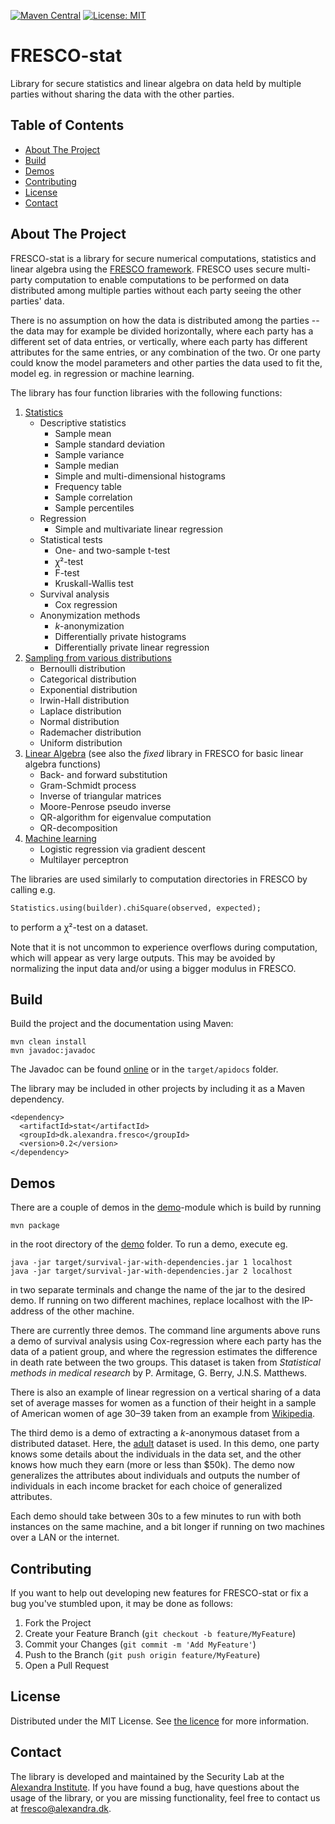 [![Maven Central](https://img.shields.io/maven-central/v/dk.alexandra.fresco/stat.svg?label=Maven%20Central)](https://search.maven.org/search?q=g:%22dk.alexandra.fresco%22%20AND%20a:%22stat%22) [![License: MIT](https://img.shields.io/badge/License-MIT-yellow.svg)](https://github.com/alexandrainst/fresco-stat/blob/master/README.md) 

<h1>FRESCO-stat</h1>

<p>
  Library for secure statistics and linear algebra on data held by multiple parties without sharing 
  the data with the other parties.
</p>

<!-- TABLE OF CONTENTS -->
<h2>Table of Contents</h2>

* <a href="#about-the-project">About The Project</a>
* <a href="#build">Build</a>
* <a href="#demos">Demos</a>
* <a href="#contributing">Contributing</a>
* <a href="#license">License</a>
* <a href="#contact">Contact</a>

<!-- ABOUT THE PROJECT -->
## About The Project
FRESCO-stat is a library for secure numerical computations, statistics 
and linear algebra using the <a href="https://github.com/aicis/fresco">FRESCO framework</a>.
FRESCO uses secure multi-party computation to enable computations to be performed on 
data distributed among multiple parties without each party seeing the other parties' data.

There is no assumption on how the data is distributed among the parties -- the data may 
for example be divided horizontally, where each party has a different set of data entries, 
or vertically, where each party has different attributes for the same entries, or any combination 
of the two. Or one party could know the model parameters and other parties the data used to fit the,
model eg. in regression or machine learning.

The library has four function libraries with the following functions:
1. [Statistics](src/main/java/dk/alexandra/fresco/stat/Statistics.java)
    * Descriptive statistics
        * Sample mean
        * Sample standard deviation
        * Sample variance
        * Sample median
        * Simple and multi-dimensional histograms
        * Frequency table
        * Sample correlation
        * Sample percentiles
    * Regression
        * Simple and multivariate linear regression
    * Statistical tests
        * One- and two-sample t-test
        * ꭓ²-test
        * F-test
        * Kruskall-Wallis test
    * Survival analysis
        * Cox regression
    * Anonymization methods
        * <i>k</i>-anonymization
        * Differentially private histograms
        * Differentially private linear regression
1. [Sampling from various distributions](src/main/java/dk/alexandra/fresco/stat/Sampler.java)
    * Bernoulli distribution
    * Categorical distribution
    * Exponential distribution
    * Irwin-Hall distribution
    * Laplace distribution
    * Normal distribution
    * Rademacher distribution
    * Uniform distribution
1. [Linear Algebra](src/main/java/dk/alexandra/fresco/stat/AdvancedLinearAlgebra.java) (see also the <i>fixed</i> library in FRESCO for basic linear algebra functions)
    * Back- and forward substitution
    * Gram-Schmidt process
    * Inverse of triangular matrices
    * Moore-Penrose pseudo inverse
    * QR-algorithm for eigenvalue computation
    * QR-decomposition
1. [Machine learning](core/src/main/java/dk/alexandra/fresco/stat/MachineLearning.java)
    * Logistic regression via gradient descent
    * Multilayer perceptron 

The libraries are used similarly to computation directories in FRESCO by calling e.g.

```
Statistics.using(builder).chiSquare(observed, expected);
``` 

to perform a ꭓ²-test on a dataset.

Note that it is not uncommon to experience overflows during computation, which will appear as very large 
outputs. This may be avoided by normalizing the input data and/or using a bigger modulus in FRESCO.

## Build
Build the project and the documentation using Maven:
```
mvn clean install
mvn javadoc:javadoc
```

The Javadoc can be found <a href="https://alexandrainst.github.io/fresco-stat/">online</a> 
or in the `target/apidocs` folder.

The library may be included in other projects by including it as a Maven dependency.
```
<dependency>
  <artifactId>stat</artifactId>
  <groupId>dk.alexandra.fresco</groupId>
  <version>0.2</version>
</dependency>
```

## Demos

There are a couple of demos in the [demo](demo)-module which is build by running 
```
mvn package
```
in the root directory of the [demo](demo) folder. To run a demo, execute eg.
```
java -jar target/survival-jar-with-dependencies.jar 1 localhost
java -jar target/survival-jar-with-dependencies.jar 2 localhost
```
in two separate terminals and change the name of the jar to the desired demo. If running on two 
different machines, replace localhost with the IP-address of the other machine.

There are currently three demos. The command line arguments above runs a demo of survival analysis 
using Cox-regression where each party has the data of a patient group, and where the regression 
estimates the difference in death rate between the two groups. This dataset is taken from 
<i>Statistical methods in medical research</i> by P. Armitage, G. Berry, J.N.S. Matthews. 

There is also an example of linear regression on a vertical sharing of a data set of average masses for women as a function
of their height in a sample of American women of age 30–39 taken from an example from 
<a href="https://en.wikipedia.org/wiki/Simple_linear_regression">Wikipedia</a>.

The third demo is a demo of extracting a <i>k</i>-anonymous dataset from a distributed dataset. Here,
the <a href="https://archive.ics.uci.edu/ml/datasets/adult">adult</a> dataset is used. In this demo, 
one party knows some details about the individuals in the data set, and the other knows how much they 
earn (more or less than $50k). The demo now generalizes the attributes about individuals and outputs 
the number of individuals in each income bracket for each choice of generalized attributes.  

Each demo should take between 30s to a few minutes to run with both instances on the same machine, 
and a bit longer if running on two machines over a LAN or the internet.  
 
<!-- CONTRIBUTING -->
## Contributing

If you want to help out developing new features for FRESCO-stat or fix a bug you've stumbled upon, 
it may be done as follows:

1. Fork the Project
1. Create your Feature Branch (`git checkout -b feature/MyFeature`)
1. Commit your Changes (`git commit -m 'Add MyFeature'`)
1. Push to the Branch (`git push origin feature/MyFeature`)
1. Open a Pull Request

<!-- LICENSE -->
## License

Distributed under the MIT License. See [the licence](LICENSE) for more information.

<!-- CONTACT -->
## Contact 
The library is developed and maintained by the Security Lab at the <a href="https://alexandra.dk/about-the-alexandra-institute/">Alexandra Institute</a>. 
If you have found a bug, have questions about the usage of the library, or you are missing functionality, feel free to contact us at <a href="fresco@alexandra.dk">fresco@alexandra.dk</a>. 
